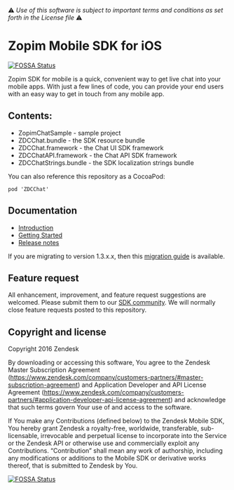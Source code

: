 :warning: *Use of this software is subject to important terms and conditions as set forth in the License file* :warning:

# Zopim Mobile SDK for iOS
[![FOSSA Status](https://app.fossa.io/api/projects/git%2Bgithub.com%2Fzendesk%2Fzendesk_sdk_chat_ios.svg?type=shield)](https://app.fossa.io/projects/git%2Bgithub.com%2Fzendesk%2Fzendesk_sdk_chat_ios?ref=badge_shield)


Zopim SDK for mobile is a quick, convenient way to get live chat into your mobile apps. With just a few lines of code, you can provide your end users with an easy way to get in touch from any mobile app.

## Contents:

* ZopimChatSample - sample project
* ZDCChat.bundle - the SDK resource bundle
* ZDCChat.framework - the Chat UI SDK framework
* ZDCChatAPI.framework - the Chat API SDK framework
* ZDCChatStrings.bundle - the SDK localization strings bundle

You can also reference this repository as a CocoaPod:


````
pod 'ZDCChat'
````

## Documentation

* [Introduction](https://developer.zendesk.com/embeddables/docs/ios-chat-sdk/introduction)
* [Getting Started](https://developer.zendesk.com/embeddables/docs/ios-chat-sdk/chat)
* [Release notes](https://developer.zendesk.com/embeddables/docs/ios-chat-sdk/releasenotes) 

If you are migrating to version 1.3.x.x, then this [migration guide](https://developer.zendesk.com/embeddables/docs/ios-chat-sdk/migration) is available.

## Feature request

All enhancement, improvement, and feature request suggestions are welcomed. Please submit them to our [SDK community](https://support.zendesk.com/hc/en-us/community/topics/200488257-Zendesk-SDKs). We will normally close feature requests posted to this repository.

## Copyright and license

Copyright 2016 Zendesk

By downloading or accessing this software, You agree to the Zendesk Master Subscription Agreement (https://www.zendesk.com/company/customers-partners/#master-subscription-agreement) and Application Developer and API License Agreement (https://www.zendesk.com/company/customers-partners/#application-developer-api-license-agreement) and acknowledge that such terms govern Your use of and access to the software.

If You make any Contributions (defined below) to the Zendesk Mobile SDK,
You hereby grant Zendesk a royalty-free, worldwide, transferable, sub-licensable,
irrevocable and perpetual license to incorporate into the Service or the Zendesk API
or otherwise use and commercially exploit any Contributions. “Contribution” shall mean
any work of authorship, including any modifications or additions to the Mobile SDK
or derivative works thereof, that is submitted to Zendesk by You.


[![FOSSA Status](https://app.fossa.io/api/projects/git%2Bgithub.com%2Fzendesk%2Fzendesk_sdk_chat_ios.svg?type=large)](https://app.fossa.io/projects/git%2Bgithub.com%2Fzendesk%2Fzendesk_sdk_chat_ios?ref=badge_large)